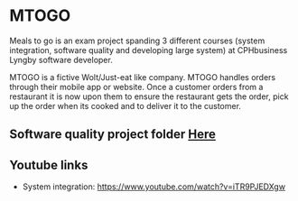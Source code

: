 # MTOGO
Meals to go is an exam project spanding 3 different courses (system integration, software quality and developing large system) at CPHbusiness Lyngby software developer.

MTOGO is a fictive Wolt/Just-eat like company. MTOGO handles orders through their mobile app or website. Once a customer orders from a restaurant it is now upon them to ensure the restaurant gets the order, pick up the order when its cooked and to deliver it to the customer.

## Software quality project folder [Here](https://github.com/Dieky/MTOGO_System_Integration_Exam/tree/master/MTOGO_Customer_System_Tests)

## Youtube links
- System integration: https://www.youtube.com/watch?v=iTR9PJEDXgw 
